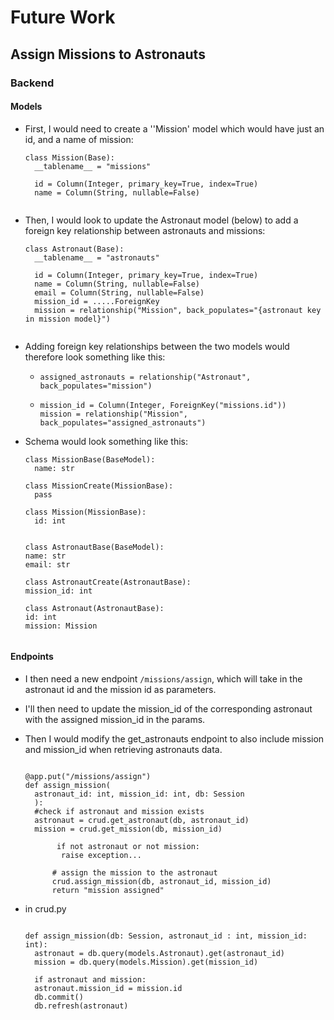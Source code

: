 # Future Work

## Assign Missions to Astronauts

### Backend

#### Models

- First, I would need to create a ''Mission' model which would have just an id, and a name of mission:

  ```
  class Mission(Base):
    __tablename__ = "missions"

    id = Column(Integer, primary_key=True, index=True)
    name = Column(String, nullable=False)


  ```

- Then, I would look to update the Astronaut model (below) to add a foreign key relationship between astronauts and missions:

  ```
  class Astronaut(Base):
    __tablename__ = "astronauts"

    id = Column(Integer, primary_key=True, index=True)
    name = Column(String, nullable=False)
    email = Column(String, nullable=False)
    mission_id = .....ForeignKey
    mission = relationship("Mission", back_populates="{astronaut key in mission model}")


  ```

- Adding foreign key relationships between the two models would therefore look something like this:

  - ```
    assigned_astronauts = relationship("Astronaut", back_populates="mission")
    ```

  - ```
    mission_id = Column(Integer, ForeignKey("missions.id"))
    mission = relationship("Mission", back_populates="assigned_astronauts")
    ```

- Schema would look something like this:

  ```
  class MissionBase(BaseModel):
    name: str

  class MissionCreate(MissionBase):
    pass

  class Mission(MissionBase):
    id: int

  ```

  ```

  class AstronautBase(BaseModel):
  name: str
  email: str

  class AstronautCreate(AstronautBase):
  mission_id: int

  class Astronaut(AstronautBase):
  id: int
  mission: Mission


  ```

#### Endpoints

- I then need a new endpoint `/missions/assign`, which will take in the astronaut id and the mission id as parameters.
- I'll then need to update the mission_id of the corresponding astronaut with the assigned mission_id in the params.
- Then I would modify the get_astronauts endpoint to also include mission and mission_id when retrieving astronauts data.

  ```

  @app.put("/missions/assign")
  def assign_mission(
    astronaut_id: int, mission_id: int, db: Session
    ):
    #check if astronaut and mission exists
    astronaut = crud.get_astronaut(db, astronaut_id)
    mission = crud.get_mission(db, mission_id)

         if not astronaut or not mission:
          raise exception...

        # assign the mission to the astronaut
        crud.assign_mission(db, astronaut_id, mission_id)
        return "mission assigned"

  ```

- in crud.py

  ```

  def assign_mission(db: Session, astronaut_id : int, mission_id: int):
    astronaut = db.query(models.Astronaut).get(astronaut_id)
    mission = db.query(models.Mission).get(mission_id)

    if astronaut and mission:
    astronaut.mission_id = mission.id
    db.commit()
    db.refresh(astronaut)

  ```
